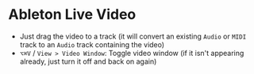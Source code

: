 # Ableton Live Video

- Just drag the video to a track (it will convert an existing `Audio` or `MIDI` track to an `Audio` track containing the video)
- `⌥⌘V` / `View > Video Window`: Toggle video window (if it isn't appearing already, just turn it off and back on again)
